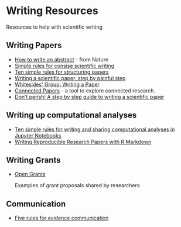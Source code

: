 # Writing Resources

Resources to help with scientific writing

## Writing Papers

* [How to write an abstract](https://cbs.umn.edu/sites/cbs.umn.edu/files/public/downloads/Annotated_Nature_abstract.pdf) - from Nature
* [Simple rules for consise scientific writing](https://aslopubs.onlinelibrary.wiley.com/doi/full/10.1002/lol2.10165)
* [Ten simple rules for structuring papers](https://journals.plos.org/ploscompbiol/article?id=10.1371/journal.pcbi.1005619)
* [Writing a scientific paper, step by painful step](http://trophiccascades.forestry.oregonstate.edu/sites/trophic/files/Lafferty_WritingScientificPaper.pdf)
* [Whitesides' Group: Writing a Paper](https://intra.ece.ucr.edu/~rlake/Whitesides_writing_res_paper.pdf)
* [Connected Papers](https://www.connectedpapers.com/) - a tool to explore connected research.
* [Don’t perish! A step by step guide to writing a scientific paper](https://t.co/zt1lT1cXfM?amp=1)

## Writing up computational analyses

* [Ten simple rules for writing and sharing computational analyses in Jupyter Notebooks](https://journals.plos.org/ploscompbiol/article?id=10.1371/journal.pcbi.1007007)
* [Writing Reproducible Research Papers with R Markdown](https://github.com/resulumit/rmd_workshop)

## Writing Grants

* [Open Grants](https://www.ogrants.org/)

    Examples of grant proposals shared by researchers.

## Communication

* [Five rules for evidence communication](https://www.nature.com/articles/d41586-020-03189-1)
